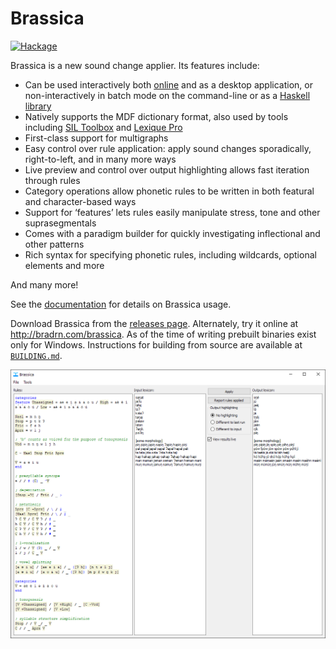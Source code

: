 # Brassica

[![Hackage](https://img.shields.io/hackage/v/brassica.svg?logo=haskell)](https://hackage.haskell.org/package/brassica)

Brassica is a new sound change applier.
Its features include:

- Can be used interactively both [online](http://bradrn.com/brassica/index.html) and as a desktop application, or non-interactively in batch mode on the command-line or as a [Haskell library](https://hackage.haskell.org/package/brassica)
- Natively supports the MDF dictionary format, also used by tools including [SIL Toolbox](https://software.sil.org/toolbox/) and [Lexique Pro](https://software.sil.org/lexiquepro/)
- First-class support for multigraphs
- Easy control over rule application: apply sound changes sporadically, right-to-left, and in many more ways
- Live preview and control over output highlighting allows fast iteration through rules
- Category operations allow phonetic rules to be written in both featural and character-based ways
- Support for ‘features’ lets rules easily manipulate stress, tone and other suprasegmentals
- Comes with a paradigm builder for quickly investigating inflectional and other patterns
- Rich syntax for specifying phonetic rules, including wildcards, optional elements and more

And many more!

See the [documentation](./Documentation.md) for details on Brassica usage.

Download Brassica from the [releases page](https://github.com/bradrn/brassica/releases/latest).
Alternately, try it online at http://bradrn.com/brassica.
As of the time of writing prebuilt binaries exist only for Windows.
Instructions for building from source are available at [`BUILDING.md`](./BUILDING.md).

![Image of Brassica with some example sound changes](https://raw.githubusercontent.com/bradrn/brassica/v0.0.3/gui-interface-example.png)
